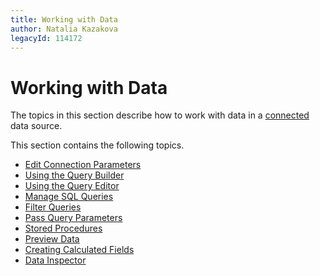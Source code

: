 ```yaml
---
title: Working with Data
author: Natalia Kazakova
legacyId: 114172
---
```

# Working with Data
The topics in this section describe how to work with data in a [connected](provide-data.md) data source.

This section contains the following topics.
* [Edit Connection Parameters](working-with-data/edit-connection-parameters.md)
* [Using the Query Builder](working-with-data/using-the-query-builder.md)
* [Using the Query Editor](working-with-data/using-the-query-editor.md)
* [Manage SQL Queries](working-with-data/manage-sql-queries.md)
* [Filter Queries](working-with-data/filter-queries.md)
* [Pass Query Parameters](working-with-data/pass-query-parameters.md)
* [Stored Procedures](working-with-data/stored-procedures.md)
* [Preview Data](working-with-data/preview-data.md)
* [Creating Calculated Fields](working-with-data/creating-calculated-fields.md)
* [Data Inspector](working-with-data/data-inspector.md)